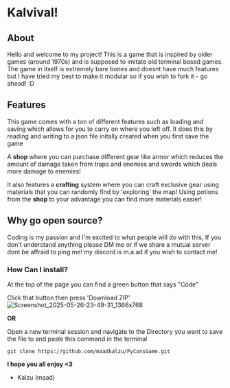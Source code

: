 # Kalvival! #

## About ##

Hello and welcome to my project! This is a game that is inspired by older games (around 1970s) and is supposed to imitate old terminal based games.
The game in itself is extremely bare bones and doesnt have much features but I have tried my best to make it modular so if you wish to fork it - go ahead! :D

## Features ##
This game comes with a ton of different features such as loading and saving which allows for you to carry on where you left off. It does this by
reading and writing to a json file initally created when you first save the game

A **shop** where you can purchase different gear like armor which reduces the amount of damage taken from traps and enemies and swords which deals more
damage to enemies!

It also features a **crafting** system where you can craft exclusive gear using materials that you can randomly find by 'exploring' the map!
Using potions from the **shop** to your advantage you can find more materials easier!

## Why go open source?
Coding is my passion and I'm excited to what people will do with this, If you don't understand anything please DM me or if we share a mutual server dont be affraid
to ping me! my discord is m.a.ad if you wish to contact me!

### How Can I install?
At the top of the page you can find a green button that says "Code"

Click that button then press 'Download ZIP'
![Screenshot_2025-05-26-23-49-31_1366x768](https://github.com/user-attachments/assets/67cf5cd8-f6c4-4676-b287-56e6adf48abf)

**OR**

Open a new terminal session and navigate to the Directory you want to save the file to and paste this command in the terminal

`git clone https://github.com/maadkalzu/PyConsGame.git`

**I hope you all enjoy <3**

- Kalzu (maad)
